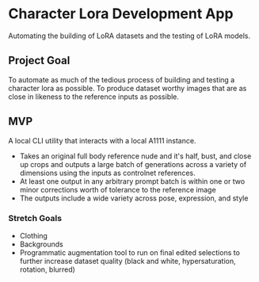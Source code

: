 # Character Lora Development App
Automating the building of LoRA datasets and the testing of LoRA models.

## Project Goal
To automate as much of the tedious process of building and testing a character lora as possible. To produce dataset worthy images that are as close in likeness to the reference inputs as possible. 

## MVP
A local CLI utility that interacts with a local A1111 instance.

- Takes an original full body reference nude and it's half, bust, and close up crops and outputs a large batch of generations across a variety of dimensions using the inputs as controlnet references.
- At least one output in any arbitrary prompt batch is within one or two minor corrections worth of tolerance to the reference image
- The outputs include a wide variety across pose, expression, and style


### Stretch Goals
- Clothing
- Backgrounds
- Programmatic augmentation tool to run on final edited selections to further increase dataset quality (black and white, hypersaturation, rotation, blurred)